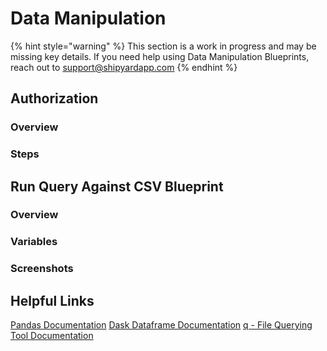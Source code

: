 # Data Manipulation

{% hint style="warning" %}
This section is a work in progress and may be missing key details. If you need help using Data Manipulation Blueprints, reach out to support@shipyardapp.com
{% endhint %}

## Authorization

### Overview

### Steps

## Run Query Against CSV Blueprint

### Overview

### Variables

### Screenshots

## Helpful Links

[Pandas Documentation](https://pandas.pydata.org/docs/)
[Dask Dataframe Documentation](https://docs.dask.org/en/latest/dataframe.html)
[q - File Querying Tool Documentation](http://harelba.github.io/q/)

